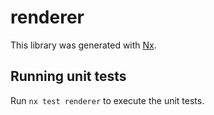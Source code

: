 # renderer

This library was generated with [Nx](https://nx.dev).

## Running unit tests

Run `nx test renderer` to execute the unit tests.

